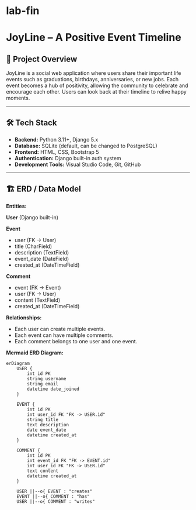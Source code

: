 # lab-fin
# JoyLine – A Positive Event Timeline

## 📖 Project Overview
JoyLine is a social web application where users share their important life events such as graduations, birthdays, anniversaries, or new jobs. Each event becomes a hub of positivity, allowing the community to celebrate and encourage each other. Users can look back at their timeline to relive happy moments.

---

## 🛠️ Tech Stack
- **Backend:** Python 3.11+, Django 5.x  
- **Database:** SQLite (default, can be changed to PostgreSQL)  
- **Frontend:** HTML, CSS, Bootstrap 5  
- **Authentication:** Django built-in auth system  
- **Development Tools:** Visual Studio Code, Git, GitHub  

---

## 🏗️ ERD / Data Model

**Entities:**

**User** (Django built-in)  

**Event**  
- user (FK → User)  
- title (CharField)  
- description (TextField)  
- event_date (DateField)  
- created_at (DateTimeField)  

**Comment**  
- event (FK → Event)  
- user (FK → User)  
- content (TextField)  
- created_at (DateTimeField)  

**Relationships:**  
- Each user can create multiple events.  
- Each event can have multiple comments.  
- Each comment belongs to one user and one event.

**Mermaid ERD Diagram:**
```mermaid
erDiagram
    USER {
        int id PK
        string username
        string email
        datetime date_joined
    }

    EVENT {
        int id PK
        int user_id FK "FK -> USER.id"
        string title
        text description
        date event_date
        datetime created_at
    }

    COMMENT {
        int id PK
        int event_id FK "FK -> EVENT.id"
        int user_id FK "FK -> USER.id"
        text content
        datetime created_at
    }

    USER ||--o{ EVENT : "creates"
    EVENT ||--o{ COMMENT : "has"
    USER ||--o{ COMMENT : "writes"
